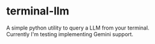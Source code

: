 # terminal-llm
A simple python utility to query a LLM from your terminal.  
Currently I'm testing implementing Gemini support.

